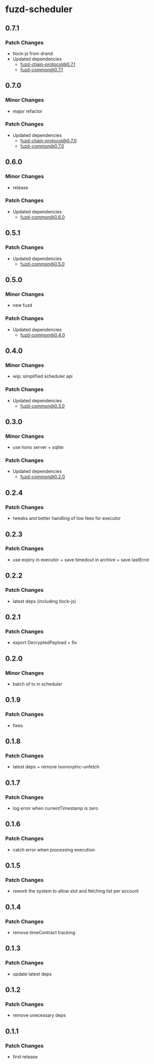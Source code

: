 # fuzd-scheduler

## 0.7.1

### Patch Changes

- tlock-js from drand
- Updated dependencies
  - fuzd-chain-protocol@0.7.1
  - fuzd-common@0.7.1

## 0.7.0

### Minor Changes

- major refactor

### Patch Changes

- Updated dependencies
  - fuzd-chain-protocol@0.7.0
  - fuzd-common@0.7.0

## 0.6.0

### Minor Changes

- release

### Patch Changes

- Updated dependencies
  - fuzd-common@0.6.0

## 0.5.1

### Patch Changes

- Updated dependencies
  - fuzd-common@0.5.0

## 0.5.0

### Minor Changes

- new fuzd

### Patch Changes

- Updated dependencies
  - fuzd-common@0.4.0

## 0.4.0

### Minor Changes

- wip: simplified scheduler api

### Patch Changes

- Updated dependencies
  - fuzd-common@0.3.0

## 0.3.0

### Minor Changes

- use hono server + sqlite

### Patch Changes

- Updated dependencies
  - fuzd-common@0.2.0

## 0.2.4

### Patch Changes

- tweaks and better handling of low fees for executor

## 0.2.3

### Patch Changes

- use expiry in executor + save timedout in archive + save lastError

## 0.2.2

### Patch Changes

- latest deps (including tlock-js)

## 0.2.1

### Patch Changes

- export DecryptedPayload + fix

## 0.2.0

### Minor Changes

- batch of tx in scheduler

## 0.1.9

### Patch Changes

- fixes

## 0.1.8

### Patch Changes

- latest deps + remove isomorphic-unfetch

## 0.1.7

### Patch Changes

- log error when currentTimestamp is zero

## 0.1.6

### Patch Changes

- catch error when processing execution

## 0.1.5

### Patch Changes

- rework the system to allow slot and fetching list per account

## 0.1.4

### Patch Changes

- remove timeContract tracking

## 0.1.3

### Patch Changes

- update latest deps

## 0.1.2

### Patch Changes

- remove unecessary deps

## 0.1.1

### Patch Changes

- first release
